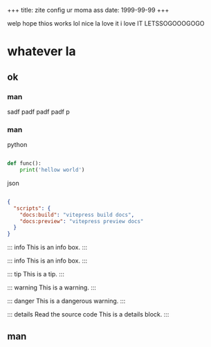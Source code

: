 +++
title: zite config ur moma ass
date: 1999-99-99
+++

welp hope thios works lol
nice la love it  i love IT LETSSOGOOOGOGO

# whatever la

## ok

### man
sadf
padf
padf
padf
p
### man

python
```python

def func():
    print('hellow world')
```

json
```json

{
  "scripts": {
    "docs:build": "vitepress build docs",
    "docs:preview": "vitepress preview docs"
  }
}

```


::: info
This is an info box.
:::

::: info
This is an info box.
:::

::: tip
This is a tip.
:::

::: warning
This is a warning.
:::

::: danger
This is a dangerous warning.
:::

::: details Read the source code
This is a details block.
:::
## man